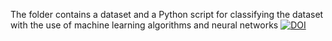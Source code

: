 The folder contains a dataset and a Python script for classifying the dataset with the use of machine learning algorithms and neural networks
[![DOI](https://zenodo.org/badge/802830929.svg)](https://zenodo.org/doi/10.5281/zenodo.11303175)
